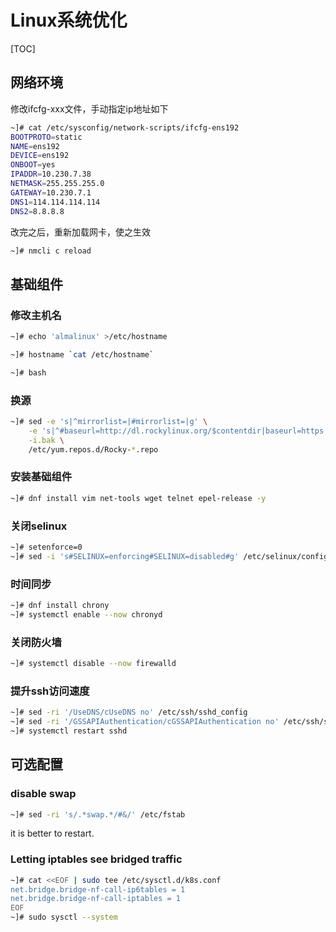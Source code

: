 # Linux系统优化

[TOC]

## 网络环境

修改ifcfg-xxx文件，手动指定ip地址如下

```bash
~]# cat /etc/sysconfig/network-scripts/ifcfg-ens192
BOOTPROTO=static
NAME=ens192
DEVICE=ens192
ONBOOT=yes
IPADDR=10.230.7.38
NETMASK=255.255.255.0
GATEWAY=10.230.7.1
DNS1=114.114.114.114
DNS2=8.8.8.8
```

改完之后，重新加载网卡，使之生效

```bash
~]# nmcli c reload
```



## 基础组件

### 修改主机名

```bash
~]# echo 'almalinux' >/etc/hostname

~]# hostname `cat /etc/hostname`

~]# bash
```

### 换源

```bash
~]# sed -e 's|^mirrorlist=|#mirrorlist=|g' \
    -e 's|^#baseurl=http://dl.rockylinux.org/$contentdir|baseurl=https://mirrors.sjtug.sjtu.edu.cn/rocky|g' \
    -i.bak \
    /etc/yum.repos.d/Rocky-*.repo
```

### 安装基础组件

```bash
~]# dnf install vim net-tools wget telnet epel-release -y
```

### 关闭selinux

```bash
~]# setenforce=0
~]# sed -i 's#SELINUX=enforcing#SELINUX=disabled#g' /etc/selinux/config
```

### 时间同步

```bash
~]# dnf install chrony
~]# systemctl enable --now chronyd
```

### 关闭防火墙

```bash
~]# systemctl disable --now firewalld
```



### 提升ssh访问速度

```bash
~]# sed -ri '/UseDNS/cUseDNS no' /etc/ssh/sshd_config
~]# sed -ri '/GSSAPIAuthentication/cGSSAPIAuthentication no' /etc/ssh/sshd_config
~]# systemctl restart sshd
```



## 可选配置

### disable swap

```bash
~]# sed -ri 's/.*swap.*/#&/' /etc/fstab  
```

it is better to restart.

### Letting iptables see bridged traffic

```bash
~]# cat <<EOF | sudo tee /etc/sysctl.d/k8s.conf
net.bridge.bridge-nf-call-ip6tables = 1
net.bridge.bridge-nf-call-iptables = 1
EOF
~]# sudo sysctl --system
```



